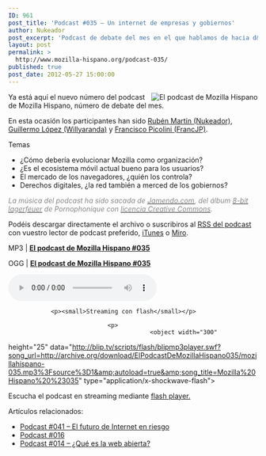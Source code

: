 ```yaml
---
ID: 961
post_title: 'Podcast #035 – Un internet de empresas y gobiernos'
author: Nukeador
post_excerpt: 'Podcast de debate del mes en el que hablamos de hacia d&oacute;nde deber&iacute;a evolucionar Mozilla como organizaci&oacute;n y c&oacute;mo influenciar el futuro de una Internet cada vez m&aacute;s controlada por empresas y gobiernos.'
layout: post
permalink: >
  http://www.mozilla-hispano.org/podcast-035/
published: true
post_date: 2012-05-27 15:00:00
---
```

<p><img style="float: right;" src="http://www.mozilla-hispano.org/images/podcast_small.png" alt="El podcast de Mozilla Hispano" /></p>
<p>Ya está aquí el nuevo número del podcast de Mozilla Hispano, número de debate del mes.</p>
<p>En esta ocasión los participantes han sido <a href="http://twitter.com/nukeador">Rubén Martí­n (Nukeador)</a>, <a href="http://twitter.com/willyaranda">Guillermo López (Willyaranda)</a> y <a href="http://twitter.com/francjp">Francisco Picolini (FrancJP)</a>.</p>
<p>Temas</p>
<ul>
<li>¿Cómo debería evolucionar Mozilla como organización?</li>
<li>¿Es el ecosistema móvil actual bueno para los usuarios?</li>
<li>El mercado de los navegadores, ¿quién los controla?</li>
<li>Derechos digitales, ¿la red también a merced de los gobiernos?</li>
</ul>
<p><span style="color: #888888;"><em>La música del podcast ha sido sacada de <a href="http://www.jamendo.com/" hreflang="es"><span style="color: #888888;">Jamendo.com</span></a>, del álbum <a href="http://www.jamendo.com/es/album/7505" hreflang="es"><span style="color: #888888;">8-bit lagerfeuer</span></a> de Pornophonique con <a href="http://creativecommons.org/licenses/by-nc-nd/2.0/es/" hreflang="es"><span style="color: #888888;">licencia Creative Commons</span></a>.</em></span></p>
<p>Podéis descargar directamente el archivo o suscribiros al <a hreflang="es" 
href="http://feeds.mozilla-hispano.org/mozillahispano-podcast">RSS del podcast</a> con vuestro lector de 
podcast preferido, <a hreflang="es" 
href="http://itunes.apple.com/es/podcast/el-podcast-de-mozilla-hispano/id347273991">iTunes</a> o <a href="http://www.miroguide.com/audio/14695">Miro</a>.</p><p>MP3 | <strong><a href="http://archive.org/download/ElPodcastDeMozillaHispano035/mozillahispano-035.mp3">El podcast de Mozilla 
Hispano #035</a></strong></p><p>OGG | <strong><a href="http://archive.org/download/ElPodcastDeMozillaHispano035/mozillahispano-035.ogg">El podcast de Mozilla 
Hispano #035</a></strong></p><p> 
	<audio controls="controls" src="http://archive.org/download/ElPodcastDeMozillaHispano035/mozillahispano-035.ogg" 
tabindex="0">
		
				<p><small>Streaming con flash</small></p>
						
								<p>
											<object width="300" 
height="25" data="http://blip.tv/scripts/flash/blipmp3player.swf?song_url=http://archive.org/download/ElPodcastDeMozillaHispano035/mozillahispano-035.mp3%3Fsource%3D1&amp;autoload=true&amp;song_title=Mozilla%20Hispano%20%23035" type="application/x-shockwave-flash">
														
																		
<param value="http://blip.tv/scripts/flash/blipmp3player.swf?song_url=http://archive.org/download/ElPodcastDeMozillaHispano035/mozillahispano-035.mp3%3Fsource%3D1&amp;autoload=true&amp;song_title=Mozilla%20Hispano%20%23035" name="movie"/>
																						
																										
<p>Escucha el podcast en streaming mediante <a href="http://www.macromedia.com/downloads/">flash 
player.</a></p>
																														
																																	
</object> 
																																			
</p>
																																				
</audio>
																																				
</p>
<div class='yarpp-related-rss'>
<p>Artículos relacionados:<ul>
<li><a href='http://www.mozilla-hispano.org/podcast-041/' rel='bookmark' title='Podcast #041 &#8211; El futuro de Internet en riesgo'>Podcast #041 &#8211; El futuro de Internet en riesgo</a></li>
<li><a href='http://www.mozilla-hispano.org/podcast-016/' rel='bookmark' title='Podcast #016'>Podcast #016</a></li>
<li><a href='http://www.mozilla-hispano.org/podcast-014/' rel='bookmark' title='Podcast #014 &#8211; ¿Qué es la web abierta?'>Podcast #014 &#8211; ¿Qué es la web abierta?</a></li>
</ul></p>
</div>